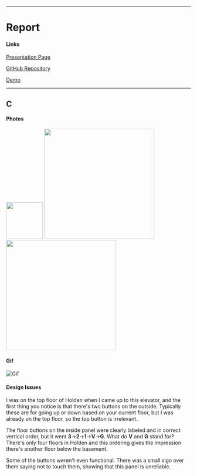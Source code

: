 ---------------------
# Report



#### Links

[Presentation Page](https://jerhowden.github.io/HCI-Elevator-Report/)

[GitHub Repository](https://github.com/JerHowden/HCI-Elevator)

[Demo](https://jerhowden.github.io/HCI-Elevator/)


-----------------------
## C

#### Photos
<img src="https://user-images.githubusercontent.com/18561982/65190146-b2d6f880-da37-11e9-8282-39c787e23752.jpg" width="100px">
<img src="https://user-images.githubusercontent.com/18561982/65190390-d00bc700-da37-11e9-9f2c-e92005cf44b6.jpg" width="300px">
<img src="https://user-images.githubusercontent.com/18561982/65190487-dbf78900-da37-11e9-9971-c393f2af2d9d.jpg" width="300px">

#### Gif
![Gif](https://user-images.githubusercontent.com/18561982/65189463-a900c580-da36-11e9-8821-a4ef265712a8.gif)

#### Design Issues

I was on the top floor of Holden when I came up to this elevator, and the first thing you notice is that there's two buttons on the outside. Typically these are for going up or down based on your current floor, but I was already on the top floor, so the top button is irrelevant.

The floor buttons on the inside panel were clearly labeled and in correct vertical order, but it went **3**->**2**->**1**->**V**->**G**. What do **V** and **G** stand for? There's only four floors in Holden and this ordering gives the impression there's another floor below the basement.

Some of the buttons weren't even functional. There was a small sign over them saying not to touch them, showing that this panel is unreliable.
